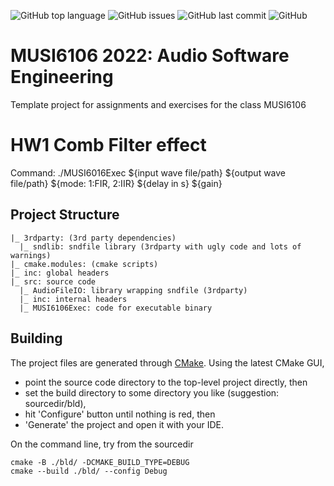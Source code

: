 ![GitHub top language](https://img.shields.io/github/languages/top/alexanderlerch/2022-MUSI6106)
![GitHub issues](https://img.shields.io/github/issues-raw/alexanderlerch/2022-MUSI6106)
![GitHub last commit](https://img.shields.io/github/last-commit/alexanderlerch/2022-MUSI6106)
![GitHub](https://img.shields.io/github/license/alexanderlerch/2022-MUSI6106)

# MUSI6106 2022: Audio Software Engineering
Template project for assignments and exercises for the class MUSI6106

# HW1 Comb Filter effect
Command: ./MUSI6016Exec ${input wave file/path} ${output wave file/path} ${mode: 1:FIR, 2:IIR} ${delay in s} ${gain}


## Project Structure
```console
|_ 3rdparty: (3rd party dependencies)
  |_ sndlib: sndfile library (3rdparty with ugly code and lots of warnings)
|_ cmake.modules: (cmake scripts)
|_ inc: global headers
|_ src: source code
  |_ AudioFileIO: library wrapping sndfile (3rdparty)
  |_ inc: internal headers
  |_ MUSI6106Exec: code for executable binary
```

## Building
The project files are generated through [CMake](https://www.cmake.org). Using the latest CMake GUI, 
* point the source code directory to the top-level project directly, then 
* set the build directory to some directory you like (suggestion: sourcedir/bld), 
* hit 'Configure' button until nothing is red, then
* 'Generate' the project and open it with your IDE.

On the command line, try from the sourcedir

```console
cmake -B ./bld/ -DCMAKE_BUILD_TYPE=DEBUG
cmake --build ./bld/ --config Debug
```

